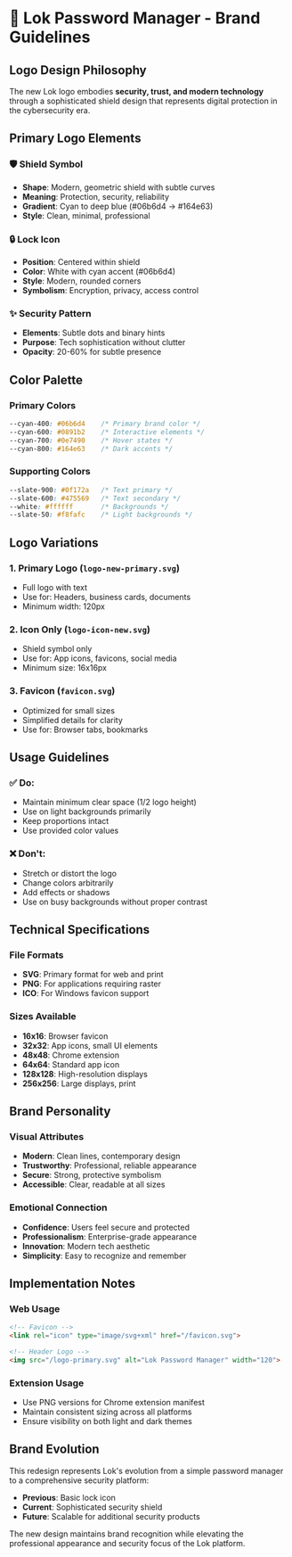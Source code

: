 # 🎨 Lok Password Manager - Brand Guidelines

## Logo Design Philosophy

The new Lok logo embodies **security, trust, and modern technology** through a sophisticated shield design that represents digital protection in the cybersecurity era.

## Primary Logo Elements

### 🛡️ **Shield Symbol**
- **Shape**: Modern, geometric shield with subtle curves
- **Meaning**: Protection, security, reliability
- **Gradient**: Cyan to deep blue (#06b6d4 → #164e63)
- **Style**: Clean, minimal, professional

### 🔒 **Lock Icon**
- **Position**: Centered within shield
- **Color**: White with cyan accent (#06b6d4)
- **Style**: Modern, rounded corners
- **Symbolism**: Encryption, privacy, access control

### ✨ **Security Pattern**
- **Elements**: Subtle dots and binary hints
- **Purpose**: Tech sophistication without clutter
- **Opacity**: 20-60% for subtle presence

## Color Palette

### Primary Colors
```css
--cyan-400: #06b6d4    /* Primary brand color */
--cyan-600: #0891b2    /* Interactive elements */
--cyan-700: #0e7490    /* Hover states */
--cyan-800: #164e63    /* Dark accents */
```

### Supporting Colors
```css
--slate-900: #0f172a   /* Text primary */
--slate-600: #475569   /* Text secondary */
--white: #ffffff       /* Backgrounds */
--slate-50: #f8fafc    /* Light backgrounds */
```

## Logo Variations

### 1. **Primary Logo** (`logo-new-primary.svg`)
- Full logo with text
- Use for: Headers, business cards, documents
- Minimum width: 120px

### 2. **Icon Only** (`logo-icon-new.svg`)
- Shield symbol only
- Use for: App icons, favicons, social media
- Minimum size: 16x16px

### 3. **Favicon** (`favicon.svg`)
- Optimized for small sizes
- Simplified details for clarity
- Use for: Browser tabs, bookmarks

## Usage Guidelines

### ✅ **Do:**
- Maintain minimum clear space (1/2 logo height)
- Use on light backgrounds primarily
- Keep proportions intact
- Use provided color values

### ❌ **Don't:**
- Stretch or distort the logo
- Change colors arbitrarily
- Add effects or shadows
- Use on busy backgrounds without proper contrast

## Technical Specifications

### File Formats
- **SVG**: Primary format for web and print
- **PNG**: For applications requiring raster
- **ICO**: For Windows favicon support

### Sizes Available
- **16x16**: Browser favicon
- **32x32**: App icons, small UI elements
- **48x48**: Chrome extension
- **64x64**: Standard app icon
- **128x128**: High-resolution displays
- **256x256**: Large displays, print

## Brand Personality

### Visual Attributes
- **Modern**: Clean lines, contemporary design
- **Trustworthy**: Professional, reliable appearance
- **Secure**: Strong, protective symbolism
- **Accessible**: Clear, readable at all sizes

### Emotional Connection
- **Confidence**: Users feel secure and protected
- **Professionalism**: Enterprise-grade appearance
- **Innovation**: Modern tech aesthetic
- **Simplicity**: Easy to recognize and remember

## Implementation Notes

### Web Usage
```html
<!-- Favicon -->
<link rel="icon" type="image/svg+xml" href="/favicon.svg">

<!-- Header Logo -->
<img src="/logo-primary.svg" alt="Lok Password Manager" width="120">
```

### Extension Usage
- Use PNG versions for Chrome extension manifest
- Maintain consistent sizing across all platforms
- Ensure visibility on both light and dark themes

## Brand Evolution

This redesign represents Lok's evolution from a simple password manager to a comprehensive security platform:

- **Previous**: Basic lock icon
- **Current**: Sophisticated security shield
- **Future**: Scalable for additional security products

The new design maintains brand recognition while elevating the professional appearance and security focus of the Lok platform.